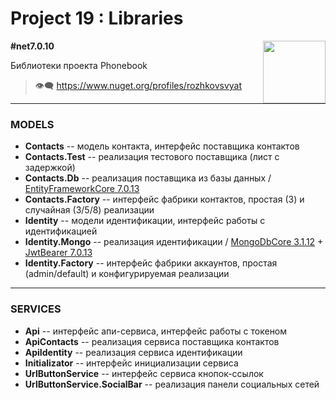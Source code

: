 # Project 19 : Libraries

<img align="right" width="100" height="100" src="https://github.com/rozhkovsvyat/Tools.Wpf/assets/71471748/e06a3e12-64d0-4b9f-90a4-5fd61f8a9db9">

**#net7.0.10**

Библиотеки проекта Phonebook

> :eye_speech_bubble: https://www.nuget.org/profiles/rozhkovsvyat

---

### MODELS

* **Contacts** -- модель контакта, интерфейс поставщика контактов
* **Contacts.Test** -- реализация тестового поставщика (лист с задержкой)
* **Contacts.Db** -- реализация поставщика из базы данных / [EntityFrameworkCore 7.0.13](https://www.nuget.org/packages/Microsoft.EntityFrameworkCore)
* **Contacts.Factory** -- интерфейс фабрики контактов, простая (3) и случайная (3/5/8) реализации
* **Identity** -- модели идентификации, интерфейс работы с идентификацией
* **Identity.Mongo** -- реализация идентификации / [MongoDbCore 3.1.12](https://www.nuget.org/packages/AspNetCore.Identity.MongoDbCore) + [JwtBearer 7.0.13](https://www.nuget.org/packages/Microsoft.AspNetCore.Authentication.JwtBearer)
* **Identity.Factory** -- интерфейс фабрики аккаунтов, простая (admin/default) и конфигурируемая реализации

---

### SERVICES

* **Api** -- интерфейс апи-сервиса, интерфейс работы с токеном
* **ApiContacts** -- реализация сервиса поставщика контактов
* **ApiIdentity** -- реализация сервиса идентификации
* **Initializator** -- интерфейс инициализации сервиса
* **UrlButtonService** -- интерфейс сервиса кнопок-ссылок
* **UrlButtonService.SocialBar** -- реализация панели социальных сетей
